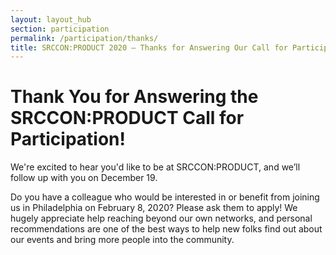 ```yaml
---
layout: layout_hub
section: participation
permalink: /participation/thanks/
title: SRCCON:PRODUCT 2020 — Thanks for Answering Our Call for Participation!
---
```


# Thank You for Answering the SRCCON:PRODUCT Call for Participation!

We're excited to hear you'd like to be at SRCCON:PRODUCT, and we’ll follow up with you on December 19.

Do you have a colleague who would be interested in or benefit from joining us in Philadelphia on February 8, 2020? Please ask them to apply! We hugely appreciate help reaching beyond our own networks, and personal recommendations are one of the best ways to help new folks find out about our events and bring more people into the community.
